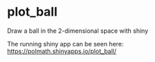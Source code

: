 plot_ball
=========

Draw a ball in the 2-dimensional space with shiny

The running shiny app can be seen here: https://polmath.shinyapps.io/plot_ball/
